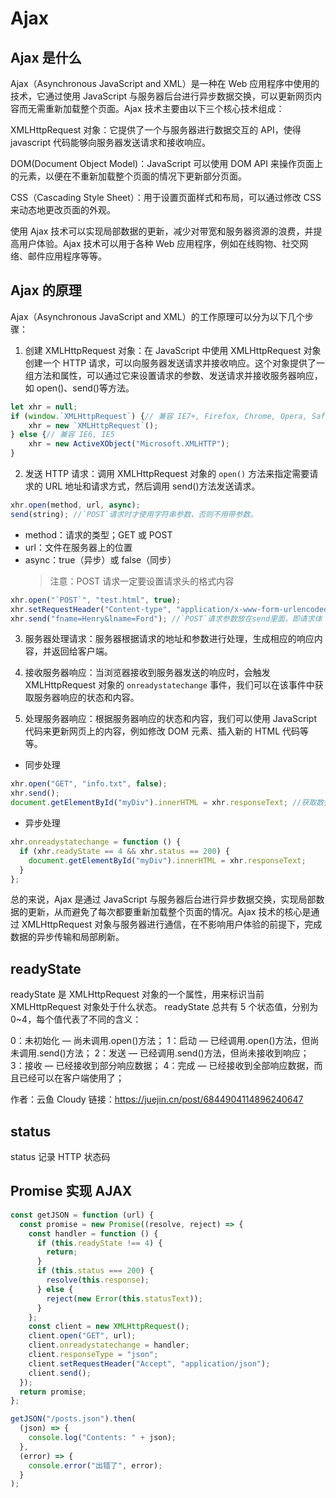 # Ajax  <!-- {docsify-ignore} -->

## Ajax 是什么

Ajax（Asynchronous JavaScript and XML）是一种在 Web 应用程序中使用的技术，它通过使用 JavaScript 与服务器后台进行异步数据交换，可以更新网页内容而无需重新加载整个页面。Ajax 技术主要由以下三个核心技术组成：

XMLHttpRequest 对象：它提供了一个与服务器进行数据交互的 API，使得 javascript 代码能够向服务器发送请求和接收响应。

DOM(Document Object Model)：JavaScript 可以使用 DOM API 来操作页面上的元素，以便在不重新加载整个页面的情况下更新部分页面。

CSS（Cascading Style Sheet）：用于设置页面样式和布局，可以通过修改 CSS 来动态地更改页面的外观。

使用 Ajax 技术可以实现局部数据的更新，减少对带宽和服务器资源的浪费，并提高用户体验。Ajax 技术可以用于各种 Web 应用程序，例如在线购物、社交网络、邮件应用程序等等。

## Ajax 的原理

Ajax（Asynchronous JavaScript and XML）的工作原理可以分为以下几个步骤：

1. 创建 XMLHttpRequest 对象：在 JavaScript 中使用 XMLHttpRequest 对象创建一个 HTTP 请求，可以向服务器发送请求并接收响应。这个对象提供了一组方法和属性，可以通过它来设置请求的参数、发送请求并接收服务器响应，如 open()、send()等方法。

```js
let xhr = null;
if (window.`XMLHttpRequest`) {// 兼容 IE7+, Firefox, Chrome, Opera, Safari
	xhr = new `XMLHttpRequest`();
} else {// 兼容 IE6, IE5
	xhr = new ActiveXObject("Microsoft.XMLHTTP");
}
```

2. 发送 HTTP 请求：调用 XMLHttpRequest 对象的 `open()` 方法来指定需要请求的 URL 地址和请求方式，然后调用 send()方法发送请求。

```js
xhr.open(method, url, async);
send(string); //`POST`请求时才使用字符串参数，否则不用带参数。
```

- method：请求的类型；GET 或 POST
- url：文件在服务器上的位置
- async：true（异步）或 false（同步）
  > 注意：POST 请求一定要设置请求头的格式内容

```js
xhr.open("`POST`", "test.html", true);
xhr.setRequestHeader("Content-type", "application/x-www-form-urlencoded");
xhr.send("fname=Henry&lname=Ford"); //`POST`请求参数放在send里面，即请求体
```

3. 服务器处理请求：服务器根据请求的地址和参数进行处理，生成相应的响应内容，并返回给客户端。

4. 接收服务器响应：当浏览器接收到服务器发送的响应时，会触发 XMLHttpRequest 对象的 `onreadystatechange` 事件，我们可以在该事件中获取服务器响应的状态和内容。

5. 处理服务器响应：根据服务器响应的状态和内容，我们可以使用 JavaScript 代码来更新网页上的内容，例如修改 DOM 元素、插入新的 HTML 代码等等。

- 同步处理

```js
xhr.open("GET", "info.txt", false);
xhr.send();
document.getElementById("myDiv").innerHTML = xhr.responseText; //获取数据直接显示在页面上
```

- 异步处理

```js
xhr.onreadystatechange = function () {
  if (xhr.readyState == 4 && xhr.status == 200) {
    document.getElementById("myDiv").innerHTML = xhr.responseText;
  }
};
```

总的来说，Ajax 是通过 JavaScript 与服务器后台进行异步数据交换，实现局部数据的更新，从而避免了每次都要重新加载整个页面的情况。Ajax 技术的核心是通过 XMLHttpRequest 对象与服务器进行通信，在不影响用户体验的前提下，完成数据的异步传输和局部刷新。

## readyState

readyState 是 XMLHttpRequest 对象的一个属性，用来标识当前 XMLHttpRequest 对象处于什么状态。
readyState 总共有 5 个状态值，分别为 0~4，每个值代表了不同的含义：

0：未初始化 — 尚未调用.open()方法；
1：启动 — 已经调用.open()方法，但尚未调用.send()方法；
2：发送 — 已经调用.send()方法，但尚未接收到响应；
3：接收 — 已经接收到部分响应数据；
4：完成 — 已经接收到全部响应数据，而且已经可以在客户端使用了；

作者：云鱼 Cloudy
链接：https://juejin.cn/post/6844904114896240647

## status

status 记录 HTTP 状态码

## Promise 实现 AJAX

```js
const getJSON = function (url) {
  const promise = new Promise((resolve, reject) => {
    const handler = function () {
      if (this.readyState !== 4) {
        return;
      }
      if (this.status === 200) {
        resolve(this.response);
      } else {
        reject(new Error(this.statusText));
      }
    };
    const client = new XMLHttpRequest();
    client.open("GET", url);
    client.onreadystatechange = handler;
    client.responseType = "json";
    client.setRequestHeader("Accept", "application/json");
    client.send();
  });
  return promise;
};

getJSON("/posts.json").then(
  (json) => {
    console.log("Contents: " + json);
  },
  (error) => {
    console.error("出错了", error);
  }
);
```
